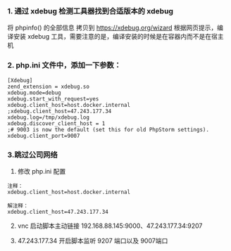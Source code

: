 ### 1. 通过 xdebug 检测工具器找到合适版本的 xdebug
   将 phpinfo() 的全部信息 拷贝到 https://xdebug.org/wizard
   根据网页提示，编译安装 xdebug 工具，需要注意的是，编译安装的时候是在容器内而不是在宿主机
### 2. php.ini 文件中，添加一下参数：
```
[Xdebug]
zend_extension = xdebug.so
xdebug.mode=debug
xdebug.start_with_request=yes
xdebug.client_host=host.docker.internal
;xdebug.client_host=47.243.177.34
xdebug.log=/tmp/xdebug.log
xdebug.discover_client_host = 1
;# 9003 is now the default (set this for old PhpStorm settings).
xdebug.client_port=9007
```

### 3.跳过公司网络
1) 修改 php.ini 配置
```
注释：
xdebug.client_host=host.docker.internal

解注释：
xdebug.client_host=47.243.177.34
```

2) vnc 启动脚本主动链接 192.168.88.145:9000、47.243.177.34:9207

4) 47.243.177.34 开启脚本监听 9207 端口以及 9007端口
